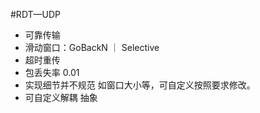 #RDT—UDP
* 可靠传输
* 滑动窗口：GoBackN ｜ Selective
* 超时重传
* 包丢失率 0.01
* 实现细节并不规范 如窗口大小等，可自定义按照要求修改。
* 可自定义解耦 抽象